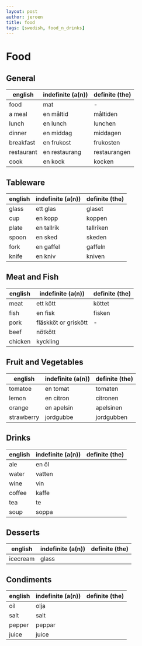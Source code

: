 ```yaml
---
layout: post
author: jeroen
title: food
tags: [swedish, food_n_drinks]
---
```


# Food

## General

| english | indefinite (a(n)) | definite (the) |
| ------- | ----------------- | -------------- |
| food | mat | - |
| a meal | en måltid | måltiden |
| lunch | en lunch | lunchen |
| dinner | en middag | middagen |
| breakfast | en frukost | frukosten |
| restaurant | en restaurang | restaurangen |
| cook | en kock | kocken |


## Tableware

| english | indefinite (a(n)) | definite (the) |
| ------- | ----------------- | -------------- |
| glass | ett glas | glaset |
| cup | en kopp | koppen |
| plate | en tallrik | tallriken |
| spoon | en sked | skeden |
| fork | en gaffel | gaffeln |
| knife | en kniv | kniven |


## Meat and Fish

| english | indefinite (a(n)) | definite (the) |
| ------- | ----------------- | -------------- |
| meat | ett kött | köttet |
| fish | en fisk | fisken |
| pork | fläskköt or griskött| - |
| beef | nötkött | |
| chicken | kyckling | |


## Fruit and Vegetables

| english | indefinite (a(n)) | definite (the) |
| ------- | ----------------- | -------------- |
| tomatoe | en tomat | tomaten |
| lemon | en citron | citronen |
| orange | en apelsin | apelsinen |
| strawberry | jordgubbe | jordgubben |

## Drinks

| english | indefinite (a(n)) | definite (the) |
| ------- | ----------------- | -------------- |
| ale | en öl | |
| water | vatten | |
| wine | vin | |
| coffee | kaffe | |
| tea | te | |
| soup | soppa | |

## Desserts

| english | indefinite (a(n)) | definite (the) |
| ------- | ----------------- | -------------- |
| icecream | glass | |


## Condiments

| english | indefinite (a(n)) | definite (the) |
| ------- | ----------------- | -------------- |
| oil | olja | |
| salt | salt | |
| pepper | peppar | |
| juice | juice | |
